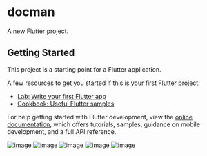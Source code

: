 # docman

A new Flutter project.

## Getting Started

This project is a starting point for a Flutter application.

A few resources to get you started if this is your first Flutter project:

- [Lab: Write your first Flutter app](https://docs.flutter.dev/get-started/codelab)
- [Cookbook: Useful Flutter samples](https://docs.flutter.dev/cookbook)

For help getting started with Flutter development, view the
[online documentation](https://docs.flutter.dev/), which offers tutorials,
samples, guidance on mobile development, and a full API reference.






![image](https://github.com/user-attachments/assets/7cb929d4-6fe3-4ff2-afb1-a295f2a9adbc)
![image](https://github.com/user-attachments/assets/1302aa0f-09ea-4a36-ba8a-f422403db335)
![image](https://github.com/user-attachments/assets/c0f69ef6-62fd-4fbe-8a8a-a8d8a548d0ee)
![image](https://github.com/user-attachments/assets/16cda865-cafd-41a9-a2c8-d3ab9a63c7c8)
![image](https://github.com/user-attachments/assets/a3621843-6792-4550-99a2-e15637dd1f64)
